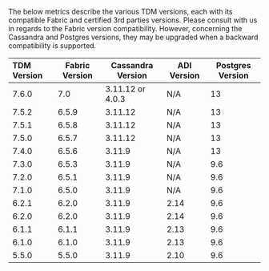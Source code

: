 The below metrics describe the various TDM versions, each with its compatible Fabric and certified 3rd parties versions. Please consult with us in regards to the Fabric version compatibility. However, concerning the Cassandra and Postgres versions, they may be upgraded when a backward compatibility is supported. 

| TDM  Version | Fabric  Version | Cassandra Version | ADI Version | Postgres  Version |
| :----------- | --------------- | ----------------- | ----------- | ----------------- |
| 7.6.0        | 7.0             | 3.11.12 or 4.0.3  | N/A         | 13                |
| 7.5.2        | 6.5.9           | 3.11.12           | N/A         | 13                |
| 7.5.1        | 6.5.8           | 3.11.12           | N/A         | 13                |
| 7.5.0        | 6.5.7           | 3.11.12           | N/A         | 13                |
| 7.4.0        | 6.5.6           | 3.11.9            | N/A         | 13                |
| 7.3.0        | 6.5.3           | 3.11.9            | N/A         | 9.6               |
| 7.2.0        | 6.5.1           | 3.11.9            | N/A         | 9.6               |
| 7.1.0        | 6.5.0           | 3.11.9            | N/A         | 9.6               |
| 6.2.1        | 6.2.0           | 3.11.9            | 2.14        | 9.6               |
| 6.2.0        | 6.2.0           | 3.11.9            | 2.14        | 9.6               |
| 6.1.1        | 6.1.1           | 3.11.9            | 2.13        | 9.6               |
| 6.1.0        | 6.1.0           | 3.11.9            | 2.13        | 9.6               |
| 5.5.0        | 5.5.0           | 3.11.9            | 2.10        | 9.6               |







